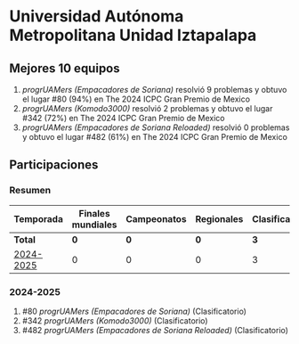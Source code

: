 # Universidad Autónoma Metropolitana Unidad Iztapalapa

## Mejores 10 equipos

1. _progrUAMers (Empacadores de Soriana)_ resolvió 9 problemas y obtuvo el lugar #80 (94%) en The 2024 ICPC Gran Premio de Mexico
1. _progrUAMers (Komodo3000)_ resolvió 2 problemas y obtuvo el lugar #342 (72%) en The 2024 ICPC Gran Premio de Mexico
1. _progrUAMers (Empacadores de Soriana Reloaded)_ resolvió 0 problemas y obtuvo el lugar #482 (61%) en The 2024 ICPC Gran Premio de Mexico

## Participaciones

### Resumen

| Temporada | Finales mundiales | Campeonatos | Regionales | Clasificatorios | Equipos |
| --- | --- | --- | --- | --- | --- |
| **Total** | **0** | **0** | **0** | **3** | **3** |
| [2024-2025](#2024-2025) | 0 | 0 | 0 | 3 | 3 |

### 2024-2025

1. #80 _progrUAMers (Empacadores de Soriana)_ (Clasificatorio)
1. #342 _progrUAMers (Komodo3000)_ (Clasificatorio)
1. #482 _progrUAMers (Empacadores de Soriana Reloaded)_ (Clasificatorio)



